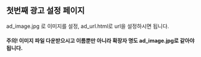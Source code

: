 ## 첫번째 광고 설정 페이지 

ad_image.jpg 로 이미지를 설정,
ad_url.html로 url을 설정하시면 됩니다.

#### 주의! 이미지 파일 다운받으시고 이름뿐만 아니라 확장자 명도 ad_image.jpg로 같아야 됩니다.

